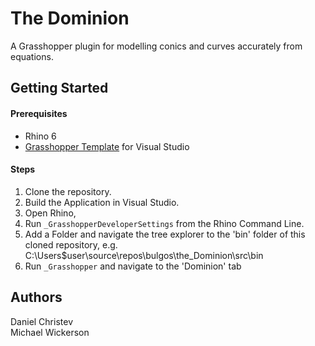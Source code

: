 # The Dominion
A Grasshopper plugin for modelling conics and curves accurately from equations.

## Getting Started
#### Prerequisites
* Rhino 6
* [Grasshopper Template](https://www.google.com) for Visual Studio

#### Steps
1. Clone the repository.
2. Build the Application in Visual Studio.
3. Open Rhino,
4. Run `_GrasshopperDeveloperSettings` from the Rhino Command Line.
5. Add a Folder and navigate the tree explorer to the 'bin' folder of this cloned repository, e.g. C:\Users\$user\source\repos\bulgos\the_Dominion\src\bin
6. Run `_Grasshopper` and navigate to the 'Dominion' tab

## Authors
Daniel Christev  
Michael Wickerson
